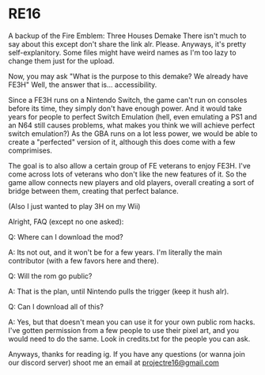 # RE16
A backup of the Fire Emblem: Three Houses Demake
There isn't much to say about this except don't share the link alr. Please.
Anyways, it's pretty self-explanitory. Some files might have weird names as I'm too lazy to change them just for the upload.

Now, you may ask "What is the purpose to this demake? We already have FE3H"
Well, the answer that is... accessibility.

Since a FE3H runs on a Nintendo Switch, the game can't run on consoles before its time, they simply don't have enough power. And it would take years for people to perfect Switch Emulation (hell, even emulating a PS1 and an N64 still causes problems, what makes you think we will achieve perfect switch emulation?) As the GBA runs on a lot less power, we would be able to create a "perfected" version of it, although this does come with a few comprimises.

The goal is to also allow a certain group of FE veterans to enjoy FE3H. I've come across lots of veterans who don't like the new features of it. So the game allow connects new players and old players, overall creating a sort of bridge between them, creating that perfect balance.

(Also I just wanted to play 3H on my Wii)

Alright, FAQ (except no one asked):

Q: Where can I download the mod?

A: Its not out, and it won't be for a few years. I'm literally the main contributor (with a few favors here and there).


Q: Will the rom go public?

A: That is the plan, until Nintendo pulls the trigger (keep it hush alr).


Q: Can I download all of this?

A: Yes, but that doesn't mean you can use it for your own public rom hacks. I've gotten permission from a few people to use their pixel art, and you would need to do the same. Look in credits.txt for the people you can ask.

Anyways, thanks for reading ig. If you have any questions (or wanna join our discord server) shoot me an email at projectre16@gmail.com
